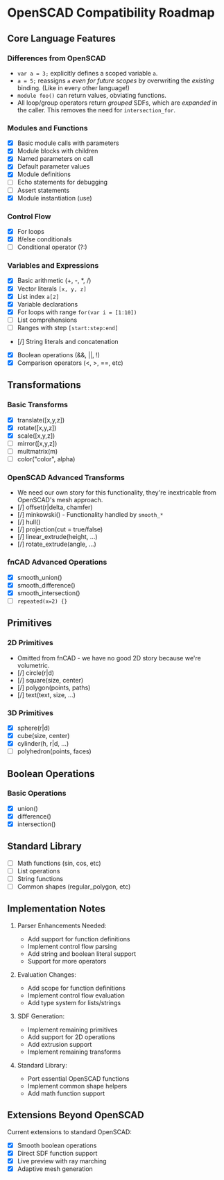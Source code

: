 # OpenSCAD Compatibility Roadmap

## Core Language Features

### Differences from OpenSCAD
- `var a = 3;` explicitly defines a scoped variable `a`.
- `a = 5;` reassigns `a` *even for future scopes* by overwriting the *existing* binding. (Like in every other language!)
- `module foo()` can return values, obviating functions.
- All loop/group operators return *grouped* SDFs, which are *expanded* in the caller.
   This removes the need for `intersection_for`.

### Modules and Functions
- [x] Basic module calls with parameters
- [x] Module blocks with children
- [x] Named parameters on call
- [x] Default parameter values
- [x] Module definitions
- [ ] Echo statements for debugging
- [ ] Assert statements
- [x] Module instantiation (use)

### Control Flow
- [x] For loops
- [x] If/else conditionals
- [ ] Conditional operator (?:)

### Variables and Expressions
- [x] Basic arithmetic (+, -, *, /)
- [x] Vector literals `[x, y, z]`
- [x] List index `a[2]`
- [x] Variable declarations
- [x] For loops with range `for(var i = [1:10])`
- [ ] List comprehensions
- [ ] Ranges with step `[start:step:end]`
- [/] String literals and concatenation
- [x] Boolean operations (&&, ||, !)
- [x] Comparison operators (<, >, ==, etc)

## Transformations

### Basic Transforms
- [x] translate([x,y,z])
- [x] rotate([x,y,z])
- [x] scale([x,y,z])
- [ ] mirror([x,y,z])
- [ ] multmatrix(m)
- [ ] color("color", alpha)

### OpenSCAD Advanced Transforms
- We need our own story for this functionality, they're inextricable from OpenSCAD's mesh approach.
- [/] offset(r|delta, chamfer)
- [/] minkowski() - Functionality handled by `smooth_*`
- [/] hull()
- [/] projection(cut = true/false)
- [/] linear_extrude(height, ...)
- [/] rotate_extrude(angle, ...)

### fnCAD Advanced Operations
- [x] smooth_union()
- [x] smooth_difference()
- [x] smooth_intersection()
- [ ] `repeated(x=2) {}`

## Primitives

### 2D Primitives
- Omitted from fnCAD - we have no good 2D story because we're volumetric.
- [/] circle(r|d)
- [/] square(size, center)
- [/] polygon(points, paths)
- [/] text(text, size, ...)

### 3D Primitives
- [x] sphere(r|d)
- [x] cube(size, center)
- [x] cylinder(h, r|d, ...)
- [ ] polyhedron(points, faces)

## Boolean Operations

### Basic Operations
- [x] union()
- [x] difference()
- [x] intersection()

## Standard Library
- [ ] Math functions (sin, cos, etc)
- [ ] List operations
- [ ] String functions
- [ ] Common shapes (regular_polygon, etc)

## Implementation Notes

1. Parser Enhancements Needed:
   - Add support for function definitions
   - Implement control flow parsing
   - Add string and boolean literal support
   - Support for more operators

2. Evaluation Changes:
   - Add scope for function definitions
   - Implement control flow evaluation
   - Add type system for lists/strings

3. SDF Generation:
   - Implement remaining primitives
   - Add support for 2D operations
   - Add extrusion support
   - Implement remaining transforms

4. Standard Library:
   - Port essential OpenSCAD functions
   - Implement common shape helpers
   - Add math function support

## Extensions Beyond OpenSCAD

Current extensions to standard OpenSCAD:
- [x] Smooth boolean operations
- [x] Direct SDF function support
- [x] Live preview with ray marching
- [x] Adaptive mesh generation
